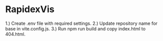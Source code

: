 # RapidexVis

1.) Create .env file with required settings.
2.) Update repository name for base in vite.config.js.
3.) Run npm run build and copy index.html to 404.html.
